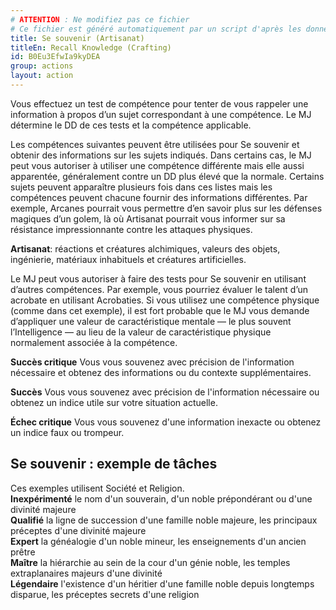 ```yaml
---
# ATTENTION : Ne modifiez pas ce fichier
# Ce fichier est généré automatiquement par un script d'après les données du module Foundry VTT officiel et de sa traduction
title: Se souvenir (Artisanat)
titleEn: Recall Knowledge (Crafting)
id: B0Eu3EfwIa9kyDEA
group: actions
layout: action
---
```

<p>Vous effectuez un test de compétence pour tenter de vous rappeler une information à propos d’un sujet correspondant à une compétence. Le MJ détermine le DD de ces tests et la compétence applicable.</p><p>Les compétences suivantes peuvent être utilisées pour Se souvenir et obtenir des informations sur les sujets indiqués. Dans certains cas, le MJ peut vous autoriser à utiliser une compétence différente mais elle aussi apparentée, généralement contre un DD plus élevé que la normale. Certains sujets peuvent apparaître plusieurs fois dans ces listes mais les compétences peuvent chacune fournir des informations différentes. Par exemple, Arcanes pourrait vous permettre d’en savoir plus sur les défenses magiques d’un golem, là où Artisanat pourrait vous informer sur sa résistance impressionnante contre les attaques physiques.</p><p><span id="ctl00_MainContent_DetailedOutput"><strong>Artisanat</strong>: réactions et créatures alchimiques, valeurs des objets, ingénierie, matériaux inhabituels et créatures artificielles.&nbsp;</span></p><p>Le MJ peut vous autoriser à faire des tests pour Se souvenir en utilisant d’autres compétences. Par exemple, vous pourriez évaluer le talent d’un acrobate en utilisant Acrobaties. Si vous utilisez une compétence physique (comme dans cet exemple), il est fort probable que le MJ vous demande d’appliquer une valeur de caractéristique mentale — le plus souvent l’Intelligence — au lieu de la valeur de caractéristique physique normalement associée à la compétence.</p><p><strong>Succès critique</strong>&nbsp;Vous vous souvenez avec précision de l'information nécessaire et obtenez des informations ou du contexte supplémentaires.</p><p><strong>Succès</strong>&nbsp;Vous vous souvenez avec précision de l'information nécessaire ou obtenez un indice utile sur votre situation actuelle.</p><p><strong>Échec critique</strong>&nbsp;Vous vous souvenez d'une information inexacte ou obtenez un indice faux ou trompeur.</p><h2 class="title">Se souvenir : exemple de tâches</h2><p><span id="ctl00_MainContent_DetailedOutput">Ces exemples utilisent Société et Religion.<br><strong>Inexpérimenté</strong>&nbsp;le nom d'un souverain, d'un noble prépondérant ou d'une divinité majeure<br><strong>Qualifié</strong>&nbsp;la ligne de succession d'une famille noble majeure, les principaux préceptes d'une divinité majeure<br><strong>Expert</strong>&nbsp;la généalogie d'un noble mineur, les enseignements d'un ancien prêtre<br><strong>Maître</strong>&nbsp;la hiérarchie au sein de la cour d'un génie noble, les temples extraplanaires majeurs d'une divinité<br><strong>Légendaire</strong>&nbsp;l'existence d'un héritier d'une famille noble depuis longtemps disparue, les préceptes secrets d'une religion</span></p>
